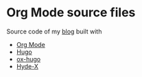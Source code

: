 # Org Mode source files

Source code of my [blog](https://dschrempf.github.io/) built with

- [Org Mode](https://orgmode.org/)
- [Hugo](https://gohugo.io/)
- [ox-hugo](https://ox-hugo.scripter.co/)
- [Hyde-X](https://github.com/zyro/hyde-x)
